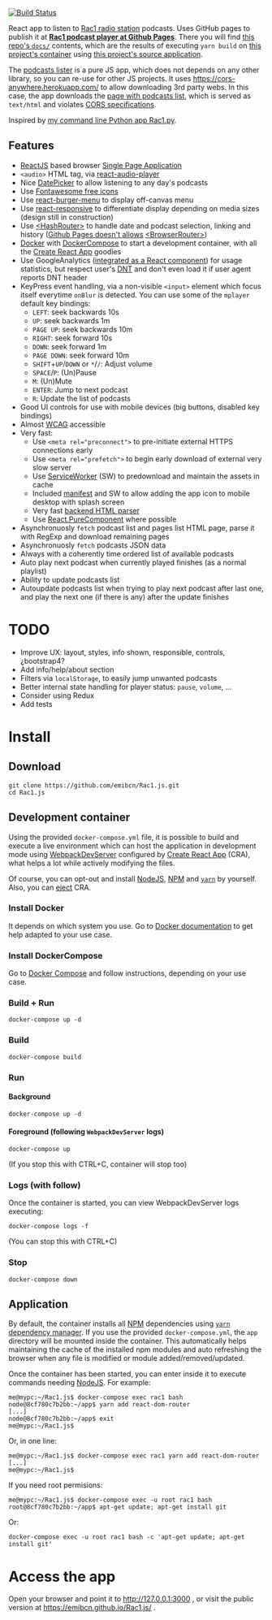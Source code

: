 [![Build Status](https://travis-ci.com/emibcn/Rac1.js.svg?branch=master)](https://travis-ci.com/emibcn/Rac1.js)

React app to listen to [Rac1 radio station](https://www.rac1.cat/) podcasts. Uses GitHub pages to publish it at **[Rac1 podcast player at Github Pages](https://emibcn.github.io/Rac1.js/)**. There you will find [this repo's `docs/`](https://github.com/emibcn/Rac1.js/tree/master/docs) contents, which are the results of executing `yarn build` on [this project's container](#development-container) using [this project's source application](https://github.com/emibcn/Rac1.js/tree/master/app).

The [podcasts lister](https://github.com/emibcn/Rac1.js/blob/master/app/src/rac1.js) is a pure JS app, which does not depends on any other library, so you can re-use for other JS projects. It uses https://cors-anywhere.herokuapp.com/ to allow downloading 3rd party webs. In this case, the app downloads the [page with podcasts list](https://api.audioteca.rac1.cat/a-la-carta/cerca), which is served as `text/html` and violates [CORS specifications](https://en.wikipedia.org/wiki/Cross-origin_resource_sharing).

Inspired by [my command line Python app Rac1.py](https://github.com/emibcn/Rac1.py).

## Features
- [ReactJS](https://reactjs.org/) based browser [Single Page Application](https://en.wikipedia.org/wiki/Single-page_application)
- `<audio>` HTML tag, via [react-audio-player](https://github.com/justinmc/react-audio-player)
- Nice [DatePicker](https://www.npmjs.com/package/react-date-picker) to allow listening to any day's podcasts
- Use [Fontawesome free icons](https://fontawesome.com/)
- Use [react-burger-menu](https://github.com/negomi/react-burger-menu) to display off-canvas menu
- Use [react-responsive](https://github.com/contra/react-responsive) to differentiate display depending on media sizes (design still in construction)
- Use [\<HashRouter\>](https://github.com/ReactTraining/react-router/blob/master/packages/react-router-dom/docs/api/HashRouter.md) to handle date and podcast selection, linking and history ([Github Pages doesn't allows](https://itnext.io/so-you-want-to-host-your-single-age-react-app-on-github-pages-a826ab01e48) [\<BrowserRouter\>](https://github.com/ReactTraining/react-router/blob/master/packages/react-router-dom/docs/api/BrowserRouter.md))
- [Docker](https://docs.docker.com/) with [DockerCompose](https://docs.docker.com/compose/) to start a development container, with all the [Create React App](https://github.com/facebook/create-react-app) goodies
- Use GoogleAnalytics ([integrated as a React component](https://github.com/emibcn/Rac1.js/blob/master/app/src/GAListener.jsx)) for usage statistics, but respect user's [DNT](https://en.wikipedia.org/wiki/Do_Not_Track) and don't even load it if user agent reports DNT header
- KeyPress event handling, via a non-visible `<input>` element which focus itself everytime `onBlur` is detected. You can use some of the `mplayer` default key bindings:
  - `LEFT`: seek backwards 10s
  - `UP`: seek backwards 1m
  - `PAGE UP`: seek backwards 10m
  - `RIGHT`: seek forward 10s
  - `DOWN`: seek forward 1m
  - `PAGE DOWN`: seek forward 10m
  - `SHIFT`+`UP`/`DOWN` or `*`/`/`: Adjust volume
  - `SPACE`/`P`: (Un)Pause
  - `M`: (Un)Mute
  - `ENTER`: Jump to next podcast
  - `R`: Update the list of podcasts
- Good UI controls for use with mobile devices (big buttons, disabled key bindings)
- Almost [WCAG](https://www.w3.org/WAI/standards-guidelines/wcag/) accessible
- Very fast:
  - Use `<meta rel="preconnect">` to pre-initiate external HTTPS connections early
  - Use `<meta rel="prefetch">` to begin early download of external very slow server
  - Use [ServiceWorker](https://github.com/emibcn/Rac1.js/blob/master/app/src/index.js) (SW) to predownload and maintain the assets in cache
  - Included [manifest](https://github.com/emibcn/Rac1.js/blob/master/app/public/manifest.json) and SW to allow adding the app icon to mobile desktop with splash screen
  - Very fast [backend HTML parser](https://github.com/emibcn/Rac1.js/blob/master/app/src/rac1.js)
  - Use [React.PureComponent](https://reactjs.org/docs/react-api.html) where possible
- Asynchronuosly `fetch` podcast list and pages list HTML page, parse it with RegExp and download remaining pages
- Asynchronuosly `fetch` podcasts JSON data
- Always with a coherently time ordered list of available podcasts
- Auto play next podcast when currently played finishes (as a normal playlist)
- Ability to update podcasts list
- Autoupdate podcasts list when trying to play next podcast after last one, and play the next one (if there is any) after the update finishes

# TODO
- Improve UX: layout, styles, info shown, responsible, controls, ¿bootstrap4?
- Add info/help/about section
- Filters via `localStorage`, to easily jump unwanted podcasts
- Better internal state handling for player status: `pause`, `volume`, ...
- Consider using Redux
- Add tests

# Install

## Download
```
git clone https://github.com/emibcn/Rac1.js.git
cd Rac1.js
```

## Development container
Using the provided `docker-compose.yml` file, it is possible to build and execute a live environment which can host the application in development mode using [WebpackDevServer](https://webpack.js.org/configuration/dev-server/) configured by [Create React App](https://github.com/facebook/create-react-app) (CRA), what helps a lot while actively modifying the files.

Of course, you can opt-out and install [NodeJS](https://nodejs.org/en/), [NPM](https://www.npmjs.com/) and [`yarn`](https://yarnpkg.com/lang/en/) by yourself. Also, you can [eject](https://github.com/facebook/create-react-app/blob/master/packages/react-scripts/template/README.md#npm-run-eject) CRA.

### Install Docker
It depends on which system you use. Go to [Docker documentation](https://docs.docker.com/) to get help adapted to your use case.

### Install DockerCompose
Go to [Docker Compose](https://docs.docker.com/compose/install/) and follow instructions, depending on your use case.

### Build + Run
```
docker-compose up -d
```

### Build
```
docker-compose build
```

### Run
#### Background
```
docker-compose up -d
```

#### Foreground (following `WebpackDevServer` logs)
```
docker-compose up
```

(If you stop this with CTRL+C, container will stop too)

### Logs (with follow)
Once the container is started, you can view WebpackDevServer logs executing:
```
docker-compose logs -f
```

(You can stop this with CTRL+C)

### Stop
```
docker-compose down
```

## Application
By default, the container installs all [NPM](https://www.npmjs.com/) dependencies using [`yarn` dependency manager](https://yarnpkg.com/lang/en/). If you use the provided `docker-compose.yml`, the `app` directory will be mounted inside the container. This automatically helps maintaining the cache of the installed npm modules and auto refreshing the browser when any file is modified or module added/removed/updated.

Once the container has been started, you can enter inside it to execute commands needing [NodeJS](https://nodejs.org/en/). For example:
```
me@mypc:~/Rac1.js$ docker-compose exec rac1 bash
node@8cf780c7b2bb:~/app$ yarn add react-dom-router
[...]
node@8cf780c7b2bb:~/app$ exit
me@mypc:~/Rac1.js$
```

Or, in one line:
```
me@mypc:~/Rac1.js$ docker-compose exec rac1 yarn add react-dom-router
[...]
me@mypc:~/Rac1.js$ 
```

If you need root permisions:
```
me@mypc:~/Rac1.js$ docker-compose exec -u root rac1 bash
root@8cf780c7b2bb:~/app$ apt-get update; apt-get install git
```

Or:
```
docker-compose exec -u root rac1 bash -c 'apt-get update; apt-get install git'
```

# Access the app
Open your browser and point it to http://127.0.0.1:3000 , or visit the public version
at https://emibcn.github.io/Rac1.js/ .
